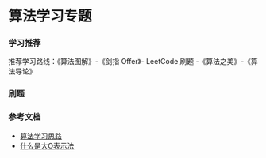 # 算法学习专题

### 学习推荐
推荐学习路线：《算法图解》-《剑指 Offer》- LeetCode 刷题 -《算法之美》-《算法导论》


### 刷题



### 参考文档
- [算法学习思路](https://juejin.cn/post/6844903815116750856)
- [什么是大O表示法](https://zhuanlan.zhihu.com/p/40964397)

